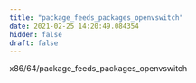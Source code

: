 ```yaml
---
title: "package_feeds_packages_openvswitch"
date: 2021-02-25 14:20:49.084354
hidden: false
draft: false
---
```


x86/64/package_feeds_packages_openvswitch

